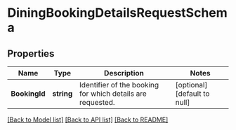 # DiningBookingDetailsRequestSchema

## Properties
Name | Type | Description | Notes
------------ | ------------- | ------------- | -------------
**BookingId** | **string** | Identifier of the booking for which details are requested. | [optional] [default to null]

[[Back to Model list]](../README.md#documentation-for-models) [[Back to API list]](../README.md#documentation-for-api-endpoints) [[Back to README]](../README.md)

